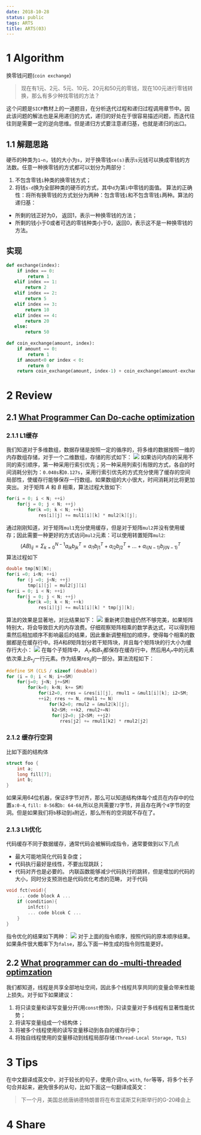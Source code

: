 ```yaml
---
date: 2018-10-28
status: public
tags: ARTS
title: ARTS(03)
---
```

# 1  Algorithm
换零钱问题(`coin exchange`)

>  现在有1元、2元、5元、10元、20元和50元的零钱，现在100元进行零钱转换，那么有多少种找零钱的方法？

这个问题是`SICP`教材上的一道题目，在分析迭代过程和递归过程调用章节中。因此该问题的解法也是采用递归的方式，递归的好处在于很容易描述问题，而迭代往往则是需要一定的逆向思维。但是递归方式要注意递归基，也就是递归的出口。
## 1.1 解题思路
硬币的种类为`1~n`，钱的大小为`s`，对于换零钱`ce(s)`表示`s`元钱可以换成零钱的方法数。任意一种换零钱的方式都可以划分为两部分：
1. 不包含零钱`i`种类的换零钱方式；
2. 将钱`s-d`换为全部种类的硬币的方式，其中`d`为第`i`中零钱的面值。
算法的正确性：将所有换零钱的方式划分为两种：包含零钱`i`和不包含零钱`i`两种。算法的递归基：
- 所剩的钱正好为0， 返回1，表示一种换零钱的方法；
- 所剩的钱小于0或者可选的零钱种类小于0，返回0，表示这不是一种换零钱的方法。

## 实现
```python
def exchange(index):
    if index == 0:
        return 1
   elif index == 1:
       return 2
   elif index == 2:
       return 5
   elif index == 3:
       return 10
   elif index == 4:
       return 20
   else:
       return 50
   
def coin_exchange(amount, index):
    if amount == 0:
        return 1
    if amount<0 or index < 0:
        return 0
    return coin_exchange(amount, index-1) + coin_exchange(amount-exchange(index), index)
```
# 2 Review
## 2.1 [What Programmer Can Do-cache optimization](https://lwn.net/Articles/255364/)
### 2.1.1 L1缓存
我们知道对于多维数组，数据存储是按照一定的循序的，将多维的数据按照一维的内存数组存储，对于一个二维数组，存储的形式如下：
![](./_image/2018-10-30-18-46-15.jpg)
如果访问内存的采用不同的索引顺序，第一种采用行索引优先；另一种采用列索引有限的方式，各自的时间消耗分别为：`0.048s`和`0.127s`，采用行索引优先的方式充分使用了缓存的空间局部性，使缓存行能够保存一行数组。如果数组的大小很大，时间消耗对比将更加突出。
对于矩阵 $A$ 和 $B$  相乘，算法过程大致如下:
```C
for(i = 0; i < N; ++i)
    for(j = 0; j < N; ++j)
        for(k =0; k < N; ++k)
            res[i][j] += mul1[i][k] * mul2[k][j];
```
通过刚刚知道，对于矩阵`mul1`充分使用缓存，但是对于矩阵`mul2`并没有使用缓存；因此需要一种更好的方式访问`mul2`元素：可以使用转置矩阵`mul2`:
$$
(AB)_{ij}=\Sigma_{k=0}^{N-1}a_{ik}b_{jk}^T = a_{i1}b_{j1}^T+a_{i2}b_{j2}^T + \ldots + a_{i(N-1)}b_{j(N-1)}^T
$$
算法过程如下
```C
double tmp[N][N];
for(i =0; i<N; ++i)
    for (j =0; j<N; ++j)
        tmp[i][j] = mul2[j][i]
for(i = 0; i < N; ++i)
    for(j = 0; j < N; ++j)
        for(k =0; k < N; ++k)
            res[i][j] += mul1[i][k] * tmp[j][k];
```
算法的效果是显著地，对比结果如下：
![](./_image/2018-10-30-19-04-21.jpg)
重新拷贝数组仍然不够完美，如果矩阵特别大，将会导致巨大的内存浪费。仔细观察矩阵相乘的数学表达式，可以得到相乘然后相加顺序不影响最后的结果，因此重新调整相加的顺序，使得每个相乘的数据都是在缓存行中。将$A$和$B$矩阵划分若干矩阵块，并且每个矩阵块的行大小为缓存行大小：
![](./_image/2018-10-30-20-20-17.jpg)
在每个子矩阵中， $A_{i*}$和$B_{*j}$都保存在缓存行中，然后用$A_{i*}$中的元素依次乘上$B_{*.j}$一行元素。作为结果$res_{ij}$的一部分。算法流程如下：
```C
#define SM (CLS / sizeof (double))
for (i = 0; i < N; i+=SM)
    for(j=0; j<N; j+=SM)
        for(k=0; k<N; k+= SM)
            for(i2=0, rres = &res[i][j], rmul1 = &mul1[i][k]; i2<SM;
            ++i2; rres += N, rmul1 += N)
                for(k2=0; rmul2 = &mul2[k][j];
                 k2<SM; ++k2, rmul2+=N)
                 for(j2=0; j2<SM; ++j2)
                    rres[j2] += rmul1[k2] * rmul2[j2]
```
### 2.1.2 缓存行空洞
比如下面的结构体
```C
struct foo {
    int a;
    long fill[7];
    int b;
}
```
如果采用64位机器，保证8字节对齐，那么可以知道结构体每个成员在内存中的位置`a:0-4`, `fill: 8-56`和`b: 64-68`,所以总共需要`72`字节，并且存在两个`4`字节的空洞。但是如果我们将`b`移动到`a`附近，那么所有的空洞就不存在了。
### 2.1.3 L1i优化
代码缓存不同于数据缓存，通常代码会被解码成指令，通常要做到以下几点
- 最大可能地简化代码复杂度；
- 代码执行最好是线性，不要出现跳跃；
- 代码对齐也是必要的。
内联函数能够减少代码执行的跳转，但是增加的代码的大小，同时分支预测也是代码优化考虑的范畴， 对于代码
```C
void fct(void){
    ... code block A ...
    if (condition){
        inlfct()
        ... code blcok C ...
    }
}
```
指令优化的结果如下两种：
![](./_image/2018-10-30-22-24-59.jpg)
对于上面的指令顺序，按照代码的原本顺序结果。如果条件很大概率下为`false`，那么下面一种生成的指令则性能更好。
## 2.2 [What programmer can do -multi-threaded optimzation](http://lwn.net/Articles/256433/)
我们都知道，线程是共享全部地址空间，因此多个线程共享共同的变量会带来性能上损失。对于如下如果建议：
1. 将只读变量和读写变量分开(用`const`修饰)，只读变量对于多线程有显著性能优势；
2. 将读写变量组成一个结构体；
3. 将被多个线程使用的读写变量移动到各自的缓存行中；
4. 将独自线程使用的变量移动到线程局部存储`(Thread-Local Storage, TLS)`

# 3 Tips
在中文翻译成英文中，对于较长的句子，使用介词`to`, `with`, `for`等等，将多个长子句合并起来，避免很多的从句，比如下面这一句翻译成英文：
> 下一个月，美国总统唐纳德特朗普将在布宜诺斯艾利斯举行的G-20峰会上
# 4 Share